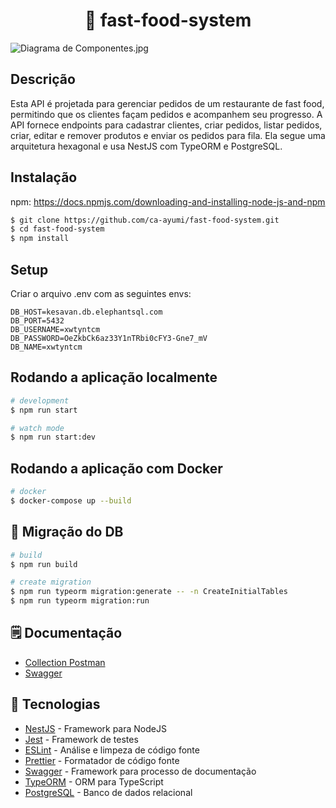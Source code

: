 <h1 align="center">🍔 fast-food-system </h1>

![Diagrama de Componentes.jpg](..%2FDiagrama%20de%20Componentes.jpg)

## Descrição

Esta API é projetada para gerenciar pedidos de um restaurante de fast food, permitindo que os clientes façam pedidos e acompanhem seu progresso. A API fornece endpoints para cadastrar clientes, criar pedidos, listar pedidos, criar, editar e remover produtos e enviar os pedidos para fila. Ela segue uma arquitetura hexagonal e usa NestJS com TypeORM e PostgreSQL.

## Instalação

npm: https://docs.npmjs.com/downloading-and-installing-node-js-and-npm

```bash
$ git clone https://github.com/ca-ayumi/fast-food-system.git
$ cd fast-food-system
$ npm install
```

## Setup

Criar o arquivo .env com as seguintes envs: 
```
DB_HOST=kesavan.db.elephantsql.com
DB_PORT=5432
DB_USERNAME=xwtyntcm
DB_PASSWORD=OeZkbCk6az33Y1nTRbi0cFY3-Gne7_mV
DB_NAME=xwtyntcm
```

## Rodando a aplicação localmente

```bash
# development
$ npm run start

# watch mode
$ npm run start:dev

```

## Rodando a aplicação com Docker

```bash
# docker
$ docker-compose up --build
```

## 🛫 Migração do DB

```bash
# build
$ npm run build

# create migration
$ npm run typeorm migration:generate -- -n CreateInitialTables
$ npm run typeorm migration:run
```

## 🗒️ Documentação

- [Collection Postman](https://github.com/ca-ayumi/fast-food-system/blob/main/FIAP.postman_collection.json)
- [Swagger](http://localhost:3000/api#/)

## 📌 Tecnologias

- [NestJS](https://nestjs.com/) - Framework para NodeJS
- [Jest](https://jestjs.io/pt-BR/) - Framework de testes
- [ESLint](https://eslint.org/) - Análise e limpeza de código fonte
- [Prettier](https://prettier.io/) - Formatador de código fonte
- [Swagger](https://swagger.io/) - Framework para processo de documentação
- [TypeORM](https://typeorm.io/) - ORM para TypeScript
- [PostgreSQL](https://www.postgresql.org/) - Banco de dados relacional
